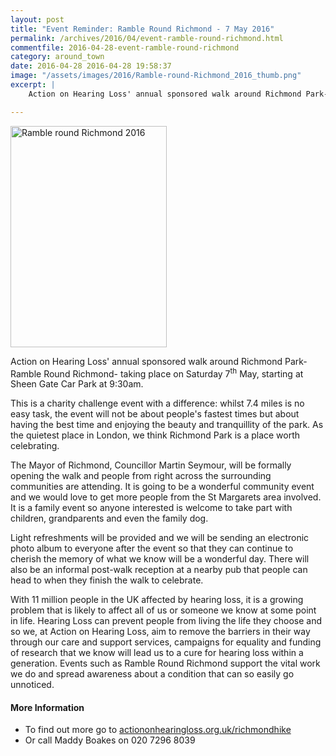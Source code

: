 ```yaml
---
layout: post
title: "Event Reminder: Ramble Round Richmond - 7 May 2016"
permalink: /archives/2016/04/event-ramble-round-richmond.html
commentfile: 2016-04-28-event-ramble-round-richmond
category: around_town
date: 2016-04-28 2016-04-28 19:58:37
image: "/assets/images/2016/Ramble-round-Richmond_2016_thumb.png"
excerpt: |
    Action on Hearing Loss' annual sponsored walk around Richmond Park- Ramble Round Richmond- taking place on Saturday 7<sup>th</sup> May 2016, starting at Sheen Gate Car Park at 9:30am.

---
```


<a href="/assets/images/2016/Ramble-round-Richmond_2016.png" title="See larger version of - Ramble round Richmond 2016"><img src="/assets/images/2016/Ramble-round-Richmond_2016_thumb.png" width="250" height="354" alt="Ramble round Richmond 2016" class="photo right" /></a>

Action on Hearing Loss' annual sponsored walk around Richmond Park- Ramble Round Richmond- taking place on Saturday 7<sup>th</sup> May, starting at Sheen Gate Car Park at 9:30am.

This is a charity challenge event with a difference: whilst 7.4 miles is no easy task, the event will not be about people's fastest times but about having the best time and enjoying the beauty and tranquillity of the park. As the quietest place in London, we think Richmond Park is a place worth celebrating.

The Mayor of Richmond, Councillor Martin Seymour, will be formally opening the walk and people from right across the surrounding communities are attending. It is going to be a wonderful community event and we would love to get more people from the St Margarets area involved. It is a family event so anyone interested is welcome to take part with children, grandparents and even the family dog.

Light refreshments will be provided and we will be sending an electronic photo album to everyone after the event so that they can continue to cherish the memory of what we know will be a wonderful day. There will also be an informal post-walk reception at a nearby pub that people can head to when they finish the walk to celebrate.

With 11 million people in the UK affected by hearing loss, it is a growing problem that is likely to affect all of us or someone we know at some point in life. Hearing Loss can prevent people from living the life they choose and so we, at Action on Hearing Loss, aim to remove the barriers in their way through our care and support services, campaigns for equality and funding of research that we know will lead us to a cure for hearing loss within a generation. Events such as Ramble Round Richmond support the vital work we do and spread awareness about a condition that can so easily go unnoticed.

#### More Information

-   To find out more go to [actiononhearingloss.org.uk/richmondhike](http://actiononhearingloss.org.uk/richmondhike)
-   Or call Maddy Boakes on 020 7296 8039
